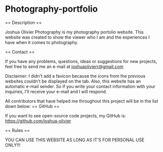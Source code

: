 # Photography-portfolio
== Description ==

Joshua Olivier Photography is my photography portolio website. This website was created to show the viewer who I am and the experiences I have when it comes to photography. 

== Contact ==

If you have any problems, questions, ideas or suggestions for new projects, feel free to send me an e-mail at joshuaolivierr@gmail.com 

Disclaimer: I didn't add a favicon because the icons from the previous websites couldn't be displayed on the tab. Also, this website has an automatic e-mail sender. So if you write your contact information with your inquiries, I'll receive your e-mail and I will respond.

All contributors that have helped me throughout this project will be in the list down below:
== GitHub ==

If you want to see open-source code projects, my GitHub is: https://github.com/joshua-olivier

== Rules ==

YOU CAN USE THIS WEBSITE AS LONG AS IT'S FOR PERSONAL USE ONLY!!!

